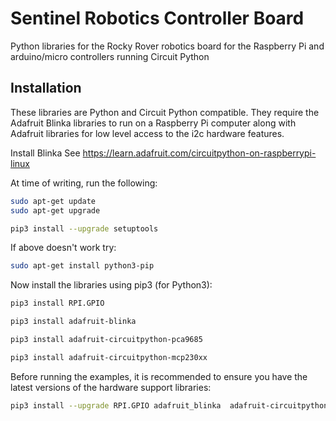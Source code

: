 # Sentinel Robotics Controller Board
Python libraries for the Rocky Rover robotics board for the Raspberry Pi and arduino/micro controllers running Circuit Python

## Installation

These libraries are Python and Circuit Python compatible. They require the Adafruit Blinka libraries to run on a Raspberry Pi computer along with Adafruit libraries for low level access to the i2c hardware features.

Install Blinka
See https://learn.adafruit.com/circuitpython-on-raspberrypi-linux

At time of writing, run the following:
```bash
sudo apt-get update
sudo apt-get upgrade
```

```bash
pip3 install --upgrade setuptools
```

If above doesn't work try:
```bash
sudo apt-get install python3-pip
```

Now install the libraries using pip3 (for Python3):
```bash
pip3 install RPI.GPIO
```

```bash
pip3 install adafruit-blinka 
```

```bash
pip3 install adafruit-circuitpython-pca9685
```

```bash
pip3 install adafruit-circuitpython-mcp230xx
```

Before running the examples, it is recommended to ensure you have the latest versions of the hardware support libraries:
```bash
pip3 install --upgrade RPI.GPIO adafruit_blinka  adafruit-circuitpython-pca9685 adafruit-circuitpython-mcp230xx
```

